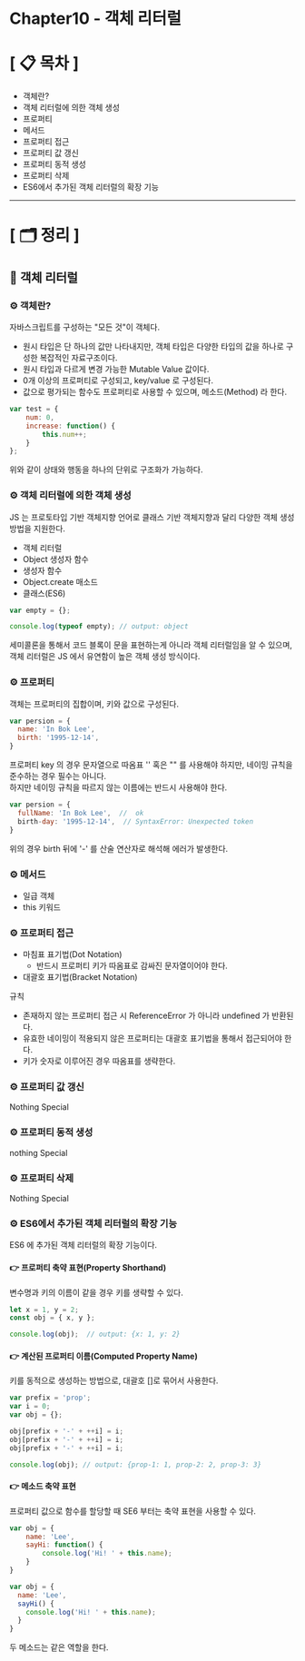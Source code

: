 # **Chapter10 - 객체 리터럴**

# **[ 📋 목차 ]**
- 객체란?
- 객체 리터럴에 의한 객체 생성
- 프로퍼티
- 메서드
- 프로퍼티 접근
- 프로퍼티 값 갱신
- 프로퍼티 동적 생성
- 프로퍼티 삭제
- ES6에서 추가된 객체 리터럴의 확장 기능

****

# **[ 🗂️ 정리 ]**
## 📌 <b>객체 리터럴</b>

### ⚙ <b>객체란?</b>
자바스크립트를 구성하는 "모든 것"이 객체다.  

- 원시 타입은 단 하나의 값만 나타내지만, 객체 타입은 다양한 타입의 값을 하나로 구성한 복잡적인 자료구조이다.  
- 원시 타입과 다르게 변경 가능한 Mutable Value 값이다.
- 0개 이상의 프로퍼티로 구성되고, key/value 로 구성된다.
- 값으로 평가되는 함수도 프로퍼티로 사용할 수 있으며, 메소드(Method) 라 한다.

```javascript
var test = {
    num: 0,
    increase: function() {
        this.num++;
    }
};
```

위와 같이 상태와 행동을 하나의 단위로 구조화가 가능하다.

### ⚙ <b>객체 리터럴에 의한 객체 생성</b>
JS 는 프로토타입 기반 객체지향 언어로 클래스 기반 객체지향과 달리 다양한 객체 생성 방법을 지원한다.

- 객체 리터럴
- Object 생성자 함수
- 생성자 함수
- Object.create 매소드
- 클래스(ES6)

```javascript
var empty = {};

console.log(typeof empty); // output: object
```

세미콜론을 통해서 코드 블록이 문을 표현하는게 아니라 객체 리터럴임을 알 수 있으며, 객체 리터럴은 JS 에서 유연함이 높은 객체
생성 방식이다.

### ⚙ <b>프로퍼티</b>
객체는 프로퍼티의 집합이며, 키와 값으로 구성된다.

```javascript
var persion = {
  name: 'In Bok Lee',
  birth: '1995-12-14',
}
```

프로퍼티 key 의 경우 문자열으로 따옴표 '' 혹은 "" 를 사용해야 하지만, 네이밍 규칙을 준수하는 경우 필수는 아니다.  
하지만 네이밍 규칙을 따르지 않는 이름에는 반드시 사용해야 한다.

```javascript
var persion = {
  fullName: 'In Bok Lee',  //  ok
  birth-day: '1995-12-14',  // SyntaxError: Unexpected token
}
```

위의 경우 birth 뒤에 '-' 를 산술 연산자로 해석해 에러가 발생한다.

### ⚙ <b>메서드</b>

- 일급 객체
- this 키워드

### ⚙ <b>프로퍼티 접근</b>

- 마침표 표기법(Dot Notation)
  - 반드시 프로퍼티 키가 따옴표로 감싸진 문자열이어야 한다.
- 대괄호 표기법(Bracket Notation)

규칙 

- 존재하지 않는 프로퍼티 접근 시 ReferenceError 가 아니라 undefined 가 반환된다.  
- 유효한 네이밍이 적용되지 않은 프로퍼티는 대괄호 표기법을 통해서 접근되어야 한다.  
- 키가 숫자로 이루어진 경우 따옴표를 생략한다.

### ⚙ <b>프로퍼티 값 갱신</b>
Nothing Special

### ⚙ <b>프로퍼티 동적 생성</b>
nothing Special

### ⚙ <b>프로퍼티 삭제</b>
Nothing Special

### ⚙ <b>ES6에서 추가된 객체 리터럴의 확장 기능</b>
ES6 에 추가된 객체 리터럴의 확장 기능이다.

#### 👉 프로퍼티 축약 표현(Property Shorthand)
변수명과 키의 이름이 같을 경우 키를 생략할 수 있다.

````javascript
let x = 1, y = 2;
const obj = { x, y };

console.log(obj);  // output: {x: 1, y: 2}
````

#### 👉 계산된 프로퍼티 이름(Computed Property Name)
키를 동적으로 생성하는 방법으로, 대괄호 []로 묶어서 사용한다.

```javascript
var prefix = 'prop';
var i = 0;
var obj = {};

obj[prefix + '-' + ++i] = i;
obj[prefix + '-' + ++i] = i;
obj[prefix + '-' + ++i] = i;

console.log(obj); // output: {prop-1: 1, prop-2: 2, prop-3: 3}
```

#### 👉 메소드 축약 표현
프로퍼티 값으로 함수를 할당할 때 SE6 부터는 축약 표현을 사용할 수 있다.

```javascript
var obj = {
    name: 'Lee',
    sayHi: function() {
        console.log('Hi! ' + this.name);
    }
}

var obj = {
  name: 'Lee',
  sayHi() {
    console.log('Hi! ' + this.name);
  }
}
```

두 메소드는 같은 역할을 한다.